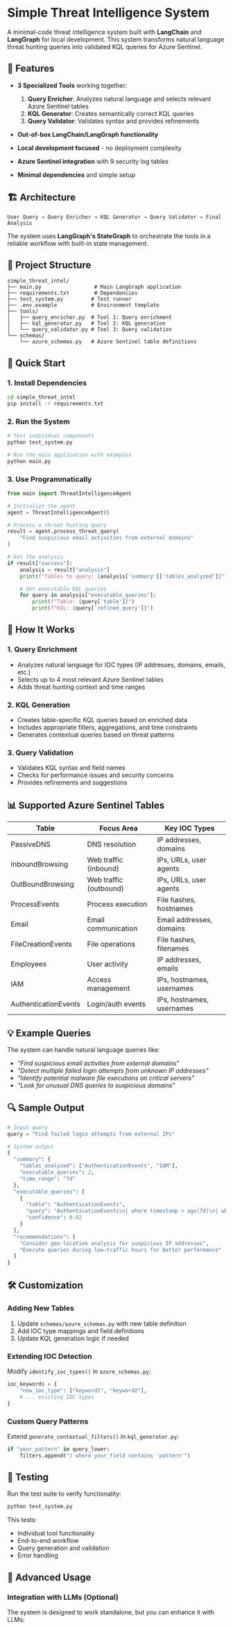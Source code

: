 # Simple Threat Intelligence System

A minimal-code threat intelligence system built with **LangChain** and **LangGraph** for local development. This system transforms natural language threat hunting queries into validated KQL queries for Azure Sentinel.

## 🎯 Features

- **3 Specialized Tools** working together:
  1. **Query Enricher**: Analyzes natural language and selects relevant Azure Sentinel tables
  2. **KQL Generator**: Creates semantically correct KQL queries  
  3. **Query Validator**: Validates syntax and provides refinements

- **Out-of-box LangChain/LangGraph functionality**
- **Local development focused** - no deployment complexity
- **Azure Sentinel integration** with 9 security log tables
- **Minimal dependencies** and simple setup

## 🏗️ Architecture

```
User Query → Query Enricher → KQL Generator → Query Validator → Final Analysis
```

The system uses **LangGraph's StateGraph** to orchestrate the tools in a reliable workflow with built-in state management.

## 📁 Project Structure

```
simple_threat_intel/
├── main.py                 # Main LangGraph application
├── requirements.txt        # Dependencies
├── test_system.py         # Test runner
├── .env.example           # Environment template
├── tools/
│   ├── query_enricher.py  # Tool 1: Query enrichment
│   ├── kql_generator.py   # Tool 2: KQL generation  
│   └── query_validator.py # Tool 3: Query validation
└── schemas/
    └── azure_schemas.py   # Azure Sentinel table definitions
```

## 🚀 Quick Start

### 1. Install Dependencies

```bash
cd simple_threat_intel
pip install -r requirements.txt
```

### 2. Run the System

```bash
# Test individual components
python test_system.py

# Run the main application with examples
python main.py
```

### 3. Use Programmatically

```python
from main import ThreatIntelligenceAgent

# Initialize the agent
agent = ThreatIntelligenceAgent()

# Process a threat hunting query
result = agent.process_threat_query(
    "Find suspicious email activities from external domains"
)

# Get the analysis
if result["success"]:
    analysis = result["analysis"]
    print(f"Tables to query: {analysis['summary']['tables_analyzed']}")

    # Get executable KQL queries
    for query in analysis["executable_queries"]:
        print(f"Table: {query['table']}")
        print(f"KQL: {query['refined_query']}")
```

## 🔧 How It Works

### 1. Query Enrichment
- Analyzes natural language for IOC types (IP addresses, domains, emails, etc.)
- Selects up to 4 most relevant Azure Sentinel tables
- Adds threat hunting context and time ranges

### 2. KQL Generation  
- Creates table-specific KQL queries based on enriched data
- Includes appropriate filters, aggregations, and time constraints
- Generates contextual queries based on threat patterns

### 3. Query Validation
- Validates KQL syntax and field names
- Checks for performance issues and security concerns
- Provides refinements and suggestions

## 📊 Supported Azure Sentinel Tables

| Table | Focus Area | Key IOC Types |
|-------|------------|---------------|
| PassiveDNS | DNS resolution | IP addresses, domains |
| InboundBrowsing | Web traffic (inbound) | IPs, URLs, user agents |
| OutBoundBrowsing | Web traffic (outbound) | IPs, URLs, user agents |
| ProcessEvents | Process execution | File hashes, hostnames |
| Email | Email communication | Email addresses, domains |
| FileCreationEvents | File operations | File hashes, filenames |
| Employees | User activity | IP addresses, emails |
| IAM | Access management | IPs, hostnames, usernames |
| AuthenticationEvents | Login/auth events | IPs, hostnames, usernames |

## 💡 Example Queries

The system can handle natural language queries like:

- *"Find suspicious email activities from external domains"*
- *"Detect multiple failed login attempts from unknown IP addresses"*  
- *"Identify potential malware file executions on critical servers"*
- *"Look for unusual DNS queries to suspicious domains"*

## 🔍 Sample Output

```python
# Input query
query = "Find failed login attempts from external IPs"

# System output
{
  "summary": {
    "tables_analyzed": ["AuthenticationEvents", "IAM"],
    "executable_queries": 2,
    "time_range": "7d"
  },
  "executable_queries": [
    {
      "table": "AuthenticationEvents",
      "query": "AuthenticationEvents\n| where timestamp > ago(7d)\n| where result != 'Success'\n| where not(ipv4_is_private(src_ip))\n| summarize failed_attempts=count() by username, src_ip\n| limit 100",
      "confidence": 0.92
    }
  ],
  "recommendations": [
    "Consider geo-location analysis for suspicious IP addresses",
    "Execute queries during low-traffic hours for better performance"
  ]
}
```

## 🛠️ Customization

### Adding New Tables
1. Update `schemas/azure_schemas.py` with new table definition
2. Add IOC type mappings and field definitions
3. Update KQL generation logic if needed

### Extending IOC Detection
Modify `identify_ioc_types()` in `azure_schemas.py`:

```python
ioc_keywords = {
    "new_ioc_type": ["keyword1", "keyword2"],
    # ... existing IOC types
}
```

### Custom Query Patterns
Extend `generate_contextual_filters()` in `kql_generator.py`:

```python
if "your_pattern" in query_lower:
    filters.append("| where your_field contains 'pattern'")
```

## 🧪 Testing

Run the test suite to verify functionality:

```bash
python test_system.py
```

This tests:
- Individual tool functionality
- End-to-end workflow
- Query generation and validation
- Error handling

## 🚀 Advanced Usage

### Integration with LLMs (Optional)

The system is designed to work standalone, but you can enhance it with LLMs:

```